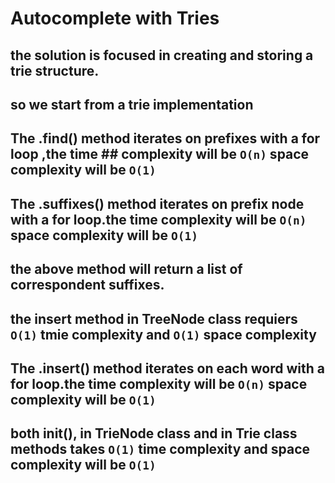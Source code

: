# Autocomplete with Tries

## the solution is focused in creating and storing a trie structure.

## so we start from a trie implementation

## The .find() method iterates on prefixes with a for loop ,the time ## complexity will be `O(n)` space complexity will be `O(1)`

## The .suffixes() method iterates on prefix node with a for loop.the time complexity will be `O(n)` space complexity will be `O(1)`

## the above method will return a list of correspondent suffixes.

## the insert method in TreeNode class requiers `O(1)` tmie complexity and `O(1)` space complexity

## The .insert() method iterates on each word with a for loop.the time complexity will be `O(n)` space complexity will be `O(1)`

## both **init**(), in TrieNode class and in Trie class methods takes `O(1)` time complexity and space complexity will be `O(1)`
